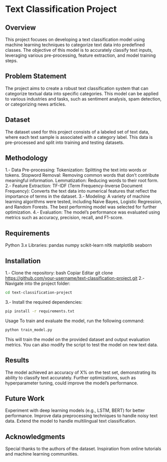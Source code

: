 # Text Classification Project
## Overview
This project focuses on developing a text classification model using machine learning techniques to categorize text data into predefined classes. The objective of this model is to accurately classify text inputs, leveraging various pre-processing, feature extraction, and model training steps.

## Problem Statement
The project aims to create a robust text classification system that can categorize textual data into specific categories. This model can be applied to various industries and tasks, such as sentiment analysis, spam detection, or categorizing news articles.

## Dataset
The dataset used for this project consists of a labeled set of text data, where each text sample is associated with a category label. This data is pre-processed and split into training and testing datasets.

## Methodology
1.- Data Pre-processing:
Tokenization: Splitting the text into words or tokens.
Stopword Removal: Removing common words that don’t contribute meaningful information.
Lemmatization: Reducing words to their root form.
2.- Feature Extraction:
TF-IDF (Term Frequency-Inverse Document Frequency): Converts the text data into numerical features that reflect the importance of terms in the dataset.
3.- Modeling:
A variety of machine learning algorithms were tested, including Naive Bayes, Logistic Regression, and Random Forests. The best performing model was selected for further optimization.
4.- Evaluation:
The model’s performance was evaluated using metrics such as accuracy, precision, recall, and F1-score.
## Requirements
Python 3.x
Libraries:
pandas
numpy
scikit-learn
nltk
matplotlib
seaborn
## Installation
1.- Clone the repository:
bash
Copiar
Editar
git clone https://github.com/your-username/text-classification-project.git
2.- Navigate into the project folder:
``` bash
cd text-classification-project
```
3.- Install the required dependencies:
``` bash
pip install -r requirements.txt
```
Usage
To train and evaluate the model, run the following command:
``` bash
python train_model.py
```
This will train the model on the provided dataset and output evaluation metrics. You can also modify the script to test the model on new text data.

## Results
The model achieved an accuracy of X% on the test set, demonstrating its ability to classify text accurately. Further optimizations, such as hyperparameter tuning, could improve the model’s performance.

## Future Work
Experiment with deep learning models (e.g., LSTM, BERT) for better performance.
Improve data preprocessing techniques to handle noisy text data.
Extend the model to handle multilingual text classification.

## Acknowledgments
Special thanks to the authors of the dataset.
Inspiration from online tutorials and machine learning communities.
